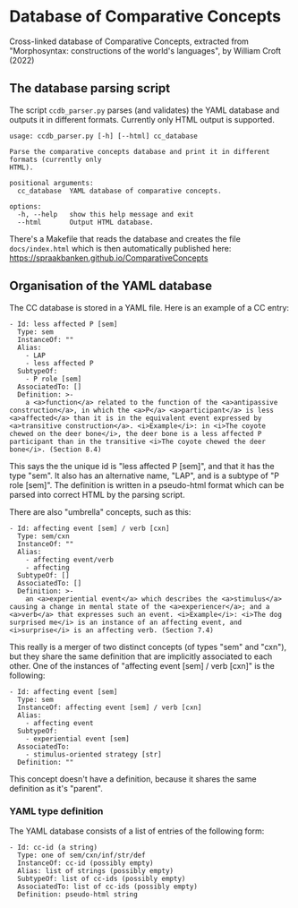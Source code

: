 # Database of Comparative Concepts
Cross-linked database of Comparative Concepts, extracted from "Morphosyntax: constructions of the world's languages", by William Croft (2022)

## The database parsing script

The script `ccdb_parser.py` parses (and validates) the YAML database and outputs it in different formats. Currently only HTML output is supported.

```
usage: ccdb_parser.py [-h] [--html] cc_database

Parse the comparative concepts database and print it in different formats (currently only
HTML).

positional arguments:
  cc_database  YAML database of comparative concepts.

options:
  -h, --help   show this help message and exit
  --html       Output HTML database.
```

There's a Makefile that reads the database and creates the file `docs/index.html` which is then automatically published here: <https://spraakbanken.github.io/ComparativeConcepts>

## Organisation of the YAML database

The CC database is stored in a YAML file. 
Here is an example of a CC entry:

```
- Id: less affected P [sem]
  Type: sem
  InstanceOf: ""
  Alias:
    - LAP
    - less affected P
  SubtypeOf:
    - P role [sem]
  AssociatedTo: []
  Definition: >-
    a <a>function</a> related to the function of the <a>antipassive construction</a>, in which the <a>P</a> <a>participant</a> is less <a>affected</a> than it is in the equivalent event expressed by <a>transitive construction</a>. <i>Example</i>: in <i>The coyote chewed on the deer bone</i>, the deer bone is a less affected P participant than in the transitive <i>The coyote chewed the deer bone</i>. (Section 8.4)
```
This says the the unique id is "less affected P [sem]", and that it has the type "sem". It also has an alternative name, "LAP", and is a subtype of "P role [sem]". The definition is written in a pseudo-html format which can be parsed into correct HTML by the parsing script. 

There are also "umbrella" concepts, such as this:
```
- Id: affecting event [sem] / verb [cxn]
  Type: sem/cxn
  InstanceOf: ""
  Alias:
    - affecting event/verb
    - affecting
  SubtypeOf: []
  AssociatedTo: []
  Definition: >-
    an <a>experiential event</a> which describes the <a>stimulus</a> causing a change in mental state of the <a>experiencer</a>; and a <a>verb</a> that expresses such an event. <i>Example</i>: <i>The dog surprised me</i> is an instance of an affecting event, and <i>surprise</i> is an affecting verb. (Section 7.4)
```
This really is a merger of two distinct concepts (of types "sem" and "cxn"), but they share the same definition that are implicitly associated to each other.
One of the instances of "affecting event [sem] / verb [cxn]" is the following:
```
- Id: affecting event [sem]
  Type: sem
  InstanceOf: affecting event [sem] / verb [cxn]
  Alias:
    - affecting event
  SubtypeOf:
    - experiential event [sem]
  AssociatedTo:
    - stimulus-oriented strategy [str]
  Definition: ""
```
This concept doesn't have a definition, because it shares the same definition as it's "parent".

### YAML type definition

The YAML database consists of a list of entries of the following form:
```
- Id: cc-id (a string)
  Type: one of sem/cxn/inf/str/def
  InstanceOf: cc-id (possibly empty)
  Alias: list of strings (possibly empty)
  SubtypeOf: list of cc-ids (possibly empty)
  AssociatedTo: list of cc-ids (possibly empty)
  Definition: pseudo-html string
```
